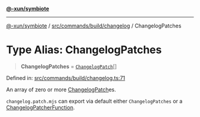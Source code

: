 [**@-xun/symbiote**](../../../../../README.md)

***

[@-xun/symbiote](../../../../../README.md) / [src/commands/build/changelog](../README.md) / ChangelogPatches

# Type Alias: ChangelogPatches

> **ChangelogPatches** = [`ChangelogPatch`](ChangelogPatch.md)[]

Defined in: [src/commands/build/changelog.ts:71](https://github.com/Xunnamius/symbiote/blob/3044ba2654d63523648bf35278fa1c752d878990/src/commands/build/changelog.ts#L71)

An array of zero or more [ChangelogPatch](ChangelogPatch.md)es.

`changelog.patch.mjs` can export via default either `ChangelogPatches` or a
[ChangelogPatcherFunction](ChangelogPatcherFunction.md).
